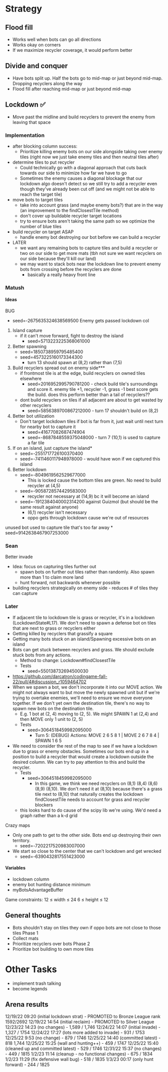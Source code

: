 # Strategy
## Flood fill
  * Works well when bots can go all directions
  * Works okay on corners
  * If we maximize recycler coverage, it would perform better

## Divide and conquer
  * Have bots split up. Half the bots go to mid-map or just beyond mid-map. Dropping recyclers along the way
  * Flood fill after reaching mid-map or just beyond mid-map

## Lockdown ✅
  * Move past the midline and build recyclers to prevent the enemy from leaving that space

### Implementation
  * after blocking column success:
    * Prioritize killing enemy bots on our side alongside taking over enemy tiles (right now we just take enemy 
      tiles and then neutral tiles after)
  * determine tiles to put recycler
    * Could technically go with a diagonal approach that cuts back towards our side to minimize how far we have to go
    * Sometimes the enemy causes a diagonal blockage that our lockdown algo doesn't detect so we still try to add a 
      recycler even though they've already been cut off (and we might not be able to reach the target tile)
  * move bots to target tiles
    * take into account grass (and maybe enemy bots?) that are in the way (an improvement to the findClosestTile method)
    * don't cover up buildable recycler target locations
    * try to ensure bots aren't taking the same path so we optimize the number of blue tiles
  * build recycler on target ASAP
    * handle enemy bot destroying our bot before we can build a recycler
  * LATER
    * we want any remaining bots to capture tiles and build a recycler or two on our side to get more mats (tbh not 
      sure we want recyclers on our side because they'll kill our land)
    * we may want to stack bots near the lockdown line to prevent enemy bots from crossing before the recyclers are 
      done
      * basically a really heavy front line

### Matush
#### Ideas
BUG 
  - seed=-2675635324638569500 Enemy gets passed lockdown col

1. Island capture
    * if it can't move forward, fight to destroy the island
      * seed=5713223225368061000
1. Better spawning
   * seed=1850738959795485400
   * seed=4573225160173344300
     * turn 13 should spawn at (8,2) rather than (7,5)
2. Build recyclers spread out on enemy side***
   * if frontmost tile is at the edge, build recyclers on owned tiles elsewhere
     * seed=2016952995790781200 - check build tile's surroundings and score it. enemy tile +1, recycler -1, grass -1 
       best score gets the build. does this 
       perform better than a tail of recyclers??
   * dont build recyclers on tiles if all adjacent are about to get wasted by other recyclers
     * seed=5856389700867212000 - turn 17 shouldn't build on (8,2)
3. Better bot utilization
   * Don't target lockdown tiles if bot is far from it, just wait until next turn for nearby bot to capture it
     * seed=41677082687474904
     * seed=-8687848559375048000 - turn 7 (10,1) is used to capture a far tile
4. If on an island, just capture the island* 
    * seed=-2551717726100370400
    * seed=-7411460117948978000 - would have won if we captured this island
5. Better lockdown
   * seed=-8049619562529677000
     * This is locked cause the bottom tiles are green. No need to build recycler at (4,5)
   * seed=-9058728574429583000
     * recycler not necessary at (14,9) bc it will become an island
   * seed=-1912384040002314200 against Guizmol (but should be the same result against anyone)
     * (6,1) recycler isn't necessary
     * oppo gets through lockdown cause we're out of resources


unused bot used to capture tile that's too far away
    * seed=9142638467907253000


### Sean
Better invade
   * Idea: focus on capturing tiles further out
     * spawn bots on further out tiles rather than randomly. Also spawn more than 1 to claim more land
     * hunt forward, not backwards whenever possible
   * building recyclers strategically on enemy side - reduces # of tiles they can capture

### Later
* If adjacent tile to lockdown tile is grass or recycler, it's in a lockdown (LockdownState#L17). We don't need to 
   spawn a defense bot on tiles that are next to grass or recyclers either
* Getting killed by recyclers that grassify a square 
* Getting many bots stuck on an island/Spawning excessive bots on an island
* Bots can get stuck between recyclers and grass. We should exclude stuck bots from any actions. 
  * Method to change: Lockdown#findClosestTile 
  * Tests
    * seed=550138732694500030
* https://github.com/darcatron/codingame-fall-22/pull/4#discussion_r1059464702
* When we spawn a bot, we don't incorporate it into our MOVE action. We might not always want to but move the newly 
  spawned unit but if we're trying to overtake enemies, we'll need to ensure we move everyone together. If we don't 
  yet own the destination tile, there's no way to spawn new bots on the destination tile.
  * E.g. 1 bot at (2, 4) moving to (2, 5). We might SPAWN 1 at (2,4) and then MOVE only 1 unit to (2, 5)
  * Tests
    * seed=3064518459982095000 
      * Turn 5: (DEBUG) Actions: MOVE 2 6 5 8 1 | MOVE 2 6 7 8 4 | SPAWN 1 6 5
* We need to consider the rest of the map to see if we have a lockdown due to grass or enemy obstacles. Sometimes 
  our bots end up in a position to build a recycler that would create a lockdown outside the desired column. We can 
  try to pay attention to this and build the recycler.  
  * Tests
    * seed=3064518459982095000
      * In this game, we think we need recyclers on (8,1) (8,4) (8,6) (8,9) (8,10). We don't need it at (8,10) 
        because there's a grass tile next to (8,10) that naturally creates the lockdown
findClosestTile needs to account for grass and recycler blockers 
   * this looks hard to do cause of the scipy lib we're using. We'd need a graph rather than a k-d grid

Crazy maps
* Only one path to get to the other side. Bots end up destroying their own territory.
  * seed=-7202217520983007000
* We start so close to the center that we can't lockdown and get wrecked
  * seed=-6390432817551423000



#### Variables
* lockdown column
* enemy bot hunting distance minimum
* myBotsAdvantageBuffer

Game constraints: 
12 ≤ width ≤ 24
6 ≤ height ≤ 12


## General thoughts
  * Bots shouldn't stay on tiles they own if oppo bots are not close to those tiles
Phase 1
  * Collect mats
  * Prioritize recyclers over bots
Phase 2
  * Prioritize bot building to own more tiles

# Other Tasks
- implement trash talking
- become legends

## Arena results
12/19/22 09:20 (initial lockdown strat) - PROMOTED to Bronze League rank 1592/2692
12/19/22 14:54 (initial reclaim) - PROMOTED to Silver League 
12/23/22 14:23 (no changes) - 1,589 / 1,746
12/24/22 14:07 (initial invade) - 1,327 / 1754
12/24/22 17:27 (lots more added to invade) - 931 / 1753
12/25/22 9:53 (no change) - 879 / 1746
12/25/22 14:40 (committed latest) - 818 1,744
12/25/22 15:25 (wall and hunting++) - 459 / 1747
12/25/22 15:40 (cleaned up and committed latest) - 529 / 1746
12/31/22 15:37 (no changes) - 449 / 1815
1/2/23 11:14 (cleanup - no functional changes) - 675 / 1834
1/2/23 11:29 (fix defensive wall bug) - 518 / 1835
1/3/23 00:17 (only hunt forward) - 244 / 1825
